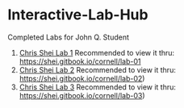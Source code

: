 # Interactive-Lab-Hub

Completed Labs for John Q. Student

1. [Chris Shei Lab 1](https://github.com/ckshei/IDD-Labs/blob/master/lab-01.md)
    Recommended to view it thru: https://shei.gitbook.io/cornell/lab-01
2. [Chris Shei Lab 2](https://github.com/ckshei/IDD-Labs/blob/master/lab-02.md)
    Recommended to view it thru: https://shei.gitbook.io/cornell/lab-02)
3. [Chris Shei Lab 3](https://github.com/ckshei/IDD-Labs/blob/master/lab-03.md)
    Recommended to view it thru: https://shei.gitbook.io/cornell/lab-03)
